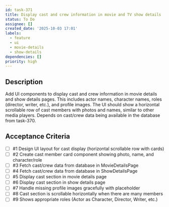 ```yaml
---
id: task-371
title: Display cast and crew information in movie and TV show details
status: To Do
assignee: []
created_date: '2025-10-03 17:01'
labels:
  - feature
  - ui
  - movie-details
  - show-details
dependencies: []
priority: high
---
```


## Description

Add UI components to display cast and crew information in movie details and show details pages. This includes actor names, character names, roles (director, writer, etc.), and profile images. The UI should show a horizontal scrollable row of cast members with photos and names, similar to other media players. Depends on cast/crew data being available in the database from task-370.

## Acceptance Criteria
<!-- AC:BEGIN -->
- [ ] #1 Design UI layout for cast display (horizontal scrollable row with cards)
- [ ] #2 Create cast member card component showing photo, name, and character/role
- [ ] #3 Fetch cast/crew data from database in MovieDetailsPage
- [ ] #4 Fetch cast/crew data from database in ShowDetailsPage
- [ ] #5 Display cast section in movie details page
- [ ] #6 Display cast section in show details page
- [ ] #7 Handle missing profile images gracefully with placeholder
- [ ] #8 Cast section is scrollable horizontally when there are many members
- [ ] #9 Shows appropriate roles (Actor as Character, Director, Writer, etc.)
<!-- AC:END -->
